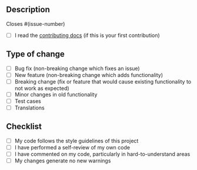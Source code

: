 ## Description

Closes #(issue-number)

- [ ] I read the [contributing docs](CONTRIBUTING.md) (if this is your first contribution)

## Type of change

<!--- Please delete options that are not relevant. -->

- [ ] Bug fix (non-breaking change which fixes an issue)
- [ ] New feature (non-breaking change which adds functionality)
- [ ] Breaking change (fix or feature that would cause existing functionality to not work as expected)
- [ ] Minor changes in old functionality
- [ ] Test cases
- [ ] Translations

## Checklist

- [ ] My code follows the style guidelines of this project
- [ ] I have performed a self-review of my own code
- [ ] I have commented on my code, particularly in hard-to-understand areas
- [ ] My changes generate no new warnings
